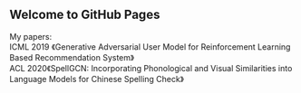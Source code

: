 ## Welcome to GitHub Pages

My papers:  
ICML 2019 《Generative Adversarial User Model for Reinforcement Learning Based Recommendation System》  
ACL 2020《SpellGCN: Incorporating Phonological and Visual Similarities into Language Models for Chinese Spelling Check》

